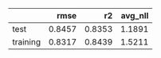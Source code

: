|          |   rmse |     r2 |   avg_nll |
|:---------|-------:|-------:|----------:|
| test     | 0.8457 | 0.8353 |    1.1891 |
| training | 0.8317 | 0.8439 |    1.5211 |